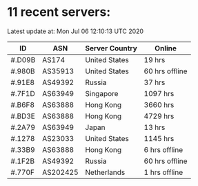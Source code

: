 # 11 recent servers:

Latest update at: Mon Jul 06 12:10:13 UTC 2020

| ID | ASN | Server Country | Online |
| -- | --- | -------------- | ------ |
| #.D09B | AS174 | United States | 19 hrs |
| #.980B | AS35913 | United States | 60 hrs offline |
| #.91E8 | AS49392 | Russia | 37 hrs |
| #.7F1D | AS63949 | Singapore | 1097 hrs |
| #.B6F8 | AS63888 | Hong Kong | 3660 hrs |
| #.BD3E | AS63888 | Hong Kong | 4729 hrs |
| #.2A79 | AS63949 | Japan | 13 hrs |
| #.1278 | AS23033 | United States | 1145 hrs |
| #.33B9 | AS63888 | Hong Kong | 6 hrs offline |
| #.1F2B | AS49392 | Russia | 60 hrs offline |
| #.770F | AS202425 | Netherlands | 1 hrs offline |

